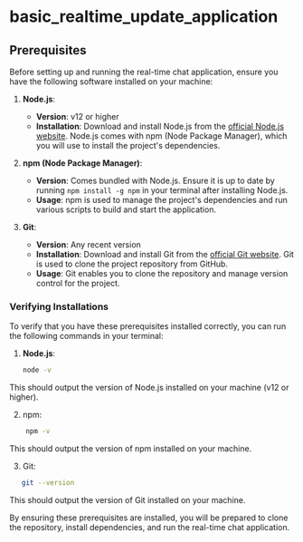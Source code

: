 # basic_realtime_update_application

## Prerequisites

Before setting up and running the real-time chat application, ensure you have the following software installed on your machine:

1. **Node.js**:

   - **Version**: v12 or higher
   - **Installation**: Download and install Node.js from the [official Node.js website](https://nodejs.org/en/download/). Node.js comes with npm (Node Package Manager), which you will use to install the project's dependencies.

2. **npm (Node Package Manager)**:

   - **Version**: Comes bundled with Node.js. Ensure it is up to date by running `npm install -g npm` in your terminal after installing Node.js.
   - **Usage**: npm is used to manage the project's dependencies and run various scripts to build and start the application.

3. **Git**:
   - **Version**: Any recent version
   - **Installation**: Download and install Git from the [official Git website](https://git-scm.com/downloads). Git is used to clone the project repository from GitHub.
   - **Usage**: Git enables you to clone the repository and manage version control for the project.

### Verifying Installations

To verify that you have these prerequisites installed correctly, you can run the following commands in your terminal:

1. **Node.js**:
   ```bash
   node -v
   ```

This should output the version of Node.js installed on your machine (v12 or higher).

2. npm:

```bash
    npm -v
```

This should output the version of npm installed on your machine.

3. Git:

```bash
   git --version
```

This should output the version of Git installed on your machine.

By ensuring these prerequisites are installed, you will be prepared to clone the repository, install dependencies, and run the real-time chat application.
